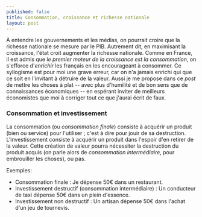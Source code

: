 ```yaml
---
published: false
title: Consommation, croissance et richesse nationale
layout: post
---
```

À entendre les gouvernements et les médias, on pourrait croire que la richesse nationale se mesure par le PIB. Autrement dit, en maximisant la croissance, l'état croit  augmenter la richesse nationale. Comme en France, il est admis que *le premier moteur de la croissance est la consommation*, on s'efforce d'*enrichir* les français en les encourageant à consommer.
Ce syllogisme est pour moi une grave erreur, car on n'a jamais enrichi qui que ce soit en l'invitant à détruire de la valeur.
Aussi je me propose dans ce *post* de mettre les choses à plat -- avec plus d'humilité et de bon sens que de connaissances économiques -- en espérant inviter de meilleurs économistes que moi à corriger tout ce que j'aurai écrit de faux.

### Consommation et investissement

La consommation (ou *consommation finale*) consiste à acquérir un produit (bien ou service) pour l'utiliser ; c'est à dire pour jouir de sa destruction. L'investissement consiste à acquérir un produit dans l'espoir d'en retirer de la valeur. Cette création de valeur pourra nécessiter la destruction du produit acquis (on parle alors de *consommation intermédiaire*, pour embrouiller les choses), ou pas.

Exemples:
* Consommation finale : Je dépense 50€ dans un restaurant.
* Investissement destructif (consommation intermédiaire) : Un conducteur de taxi dépense 50€ dans un plein d'essence.
* Investissement non destructif : Un artisan dépense 50€ dans l'achat d'un jeu de tournevis.